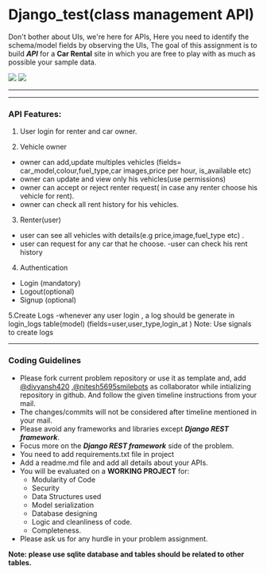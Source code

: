 # Django_test(class management API)

Don't bother about UIs, we're here for APIs,
Here you need to identify the schema/model fields by observing the UIs, The goal of this assignment is to build **_API_** for a **Car Rental** site in which you are free to play with as much as possible your sample data.

<img src="class_mng1.png" />
<img src="classmng2.png" />

---

<hr>

### API Features:

1. User login for renter and car owner.

2. Vehicle owner

- owner can add,update multiples vehicles (fields= car_model,colour,fuel_type,car images,price per hour, is_available etc) 
- owner can update and view only his vehicles(use permissions)
- owner can accept or reject renter request( in case any renter choose his vehicle for rent).
- owner can check all rent history for his vehicles.

3. Renter(user) <br>

- user can see all vehicles with details(e.g price,image,fuel_type etc)  .
- user can request for any car that he choose.
-user can check his rent history 

4. Authentication

- Login (mandatory)
- Logout(optional)
- Signup (optional)

5.Create Logs
 -whenever any user login , a log should be generate in login_logs table(model) (fields=user,user_type,login_at )
 Note: Use signals to create logs
<hr>

### Coding Guidelines

- Please fork current problem repository or use it as template and, add [@divyansh420](https://github.com/divyansh420) ,[@nitesh5695smilebots](https://github.com/nitesh5695smilebots) as collaborator while intializing repository in github. And follow the given timeline instructions from your mail.
- The changes/commits will not be considered after timeline mentioned in your mail.
- Please avoid any frameworks and libraries except **_Django REST framework_**.
- Focus more on the **_Django REST framework_** side of the problem.
- You need to add requirements.txt file in project
- Add a readme.md file and add all details about your APIs.
- You will be evaluated on a **WORKING PROJECT** for:
  - Modularity of Code
  - Security
  - Data Structures used
  - Model serialization
  - Database designing
  - Logic and cleanliness of code.
  - Completeness.
- Please ask us for any hurdle in your problem assignment.

<b>Note: <b> please use sqlite database and tables should be related to other tables.
